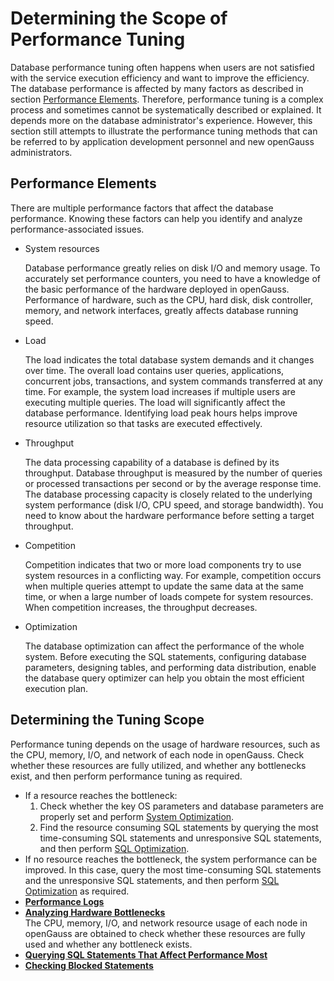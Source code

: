 # Determining the Scope of Performance Tuning<a name="EN-US_TOPIC_0289900998"></a>

Database performance tuning often happens when users are not satisfied with the service execution efficiency and want to improve the efficiency. The database performance is affected by many factors as described in section  [Performance Elements](#en-us_topic_0283136943_en-us_topic_0237121484_en-us_topic_0073259659_en-us_topic_0040046511_section218827915473). Therefore, performance tuning is a complex process and sometimes cannot be systematically described or explained. It depends more on the database administrator's experience. However, this section still attempts to illustrate the performance tuning methods that can be referred to by application development personnel and new openGauss administrators.

## Performance Elements<a name="en-us_topic_0283136943_en-us_topic_0237121484_en-us_topic_0073259659_en-us_topic_0040046511_section218827915473"></a>

There are multiple performance factors that affect the database performance. Knowing these factors can help you identify and analyze performance-associated issues.

-   System resources

    Database performance greatly relies on disk I/O and memory usage. To accurately set performance counters, you need to have a knowledge of the basic performance of the hardware deployed in openGauss. Performance of hardware, such as the CPU, hard disk, disk controller, memory, and network interfaces, greatly affects database running speed.

-   Load

    The load indicates the total database system demands and it changes over time. The overall load contains user queries, applications, concurrent jobs, transactions, and system commands transferred at any time. For example, the system load increases if multiple users are executing multiple queries. The load will significantly affect the database performance. Identifying load peak hours helps improve resource utilization so that tasks are executed effectively.

-   Throughput

    The data processing capability of a database is defined by its throughput. Database throughput is measured by the number of queries or processed transactions per second or by the average response time. The database processing capacity is closely related to the underlying system performance \(disk I/O, CPU speed, and storage bandwidth\). You need to know about the hardware performance before setting a target throughput.

-   Competition

    Competition indicates that two or more load components try to use system resources in a conflicting way. For example, competition occurs when multiple queries attempt to update the same data at the same time, or when a large number of loads compete for system resources. When competition increases, the throughput decreases.

-   Optimization

    The database optimization can affect the performance of the whole system. Before executing the SQL statements, configuring database parameters, designing tables, and performing data distribution, enable the database query optimizer can help you obtain the most efficient execution plan.


## Determining the Tuning Scope<a name="en-us_topic_0283136943_en-us_topic_0237121484_en-us_topic_0073259659_section6664793616450"></a>

Performance tuning depends on the usage of hardware resources, such as the CPU, memory, I/O, and network of each node in openGauss. Check whether these resources are fully utilized, and whether any bottlenecks exist, and then perform performance tuning as required.

-   If a resource reaches the bottleneck:
    1.  Check whether the key OS parameters and database parameters are properly set and perform  [System Optimization](system-optimization.md).
    2.  Find the resource consuming SQL statements by querying the most time-consuming SQL statements and unresponsive SQL statements, and then perform  [SQL Optimization](sql-optimization.md).
-   If no resource reaches the bottleneck, the system performance can be improved. In this case, query the most time-consuming SQL statements and the unresponsive SQL statements, and then perform  [SQL Optimization](sql-optimization.md)  as required.
-   **[Performance Logs](performance-logs.md)** 
-   **[Analyzing Hardware Bottlenecks](analyzing-hardware-bottlenecks.md)**  
The CPU, memory, I/O, and network resource usage of each node in openGauss are obtained to check whether these resources are fully used and whether any bottleneck exists.
-   **[Querying SQL Statements That Affect Performance Most](querying-sql-statements-that-affect-performance-most.md)**  
-   **[Checking Blocked Statements](checking-blocked-statements.md)**  


